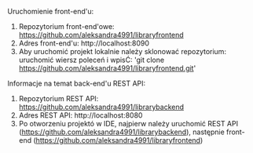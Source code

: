 Uruchomienie front-end'u:

1. Repozytorium front-end'owe: https://github.com/aleksandra4991/libraryfrontend
2. Adres front-end'u: http://localhost:8090
3. Aby uruchomić projekt lokalnie należy sklonować repozytorium: uruchomić wiersz poleceń i wpisĆ: 'git clone https://github.com/aleksandra4991/libraryfrontend.git'

Informacje na temat back-end'u REST API:

1. Repozytorium REST API: https://github.com/aleksandra4991/librarybackend
2. Adres REST API: http://localhost:8080
3. Po otworzeniu projektó w IDE, najpierw należy uruchomić REST API (https://github.com/aleksandra4991/librarybackend), następnie front-end (https://github.com/aleksandra4991/libraryfrontend)
